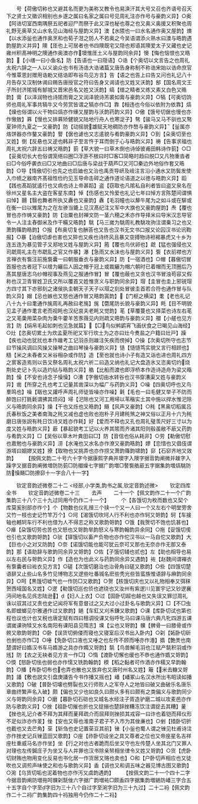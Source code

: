 <!-- { "loadSidebar": true } -->
　　号【荷傲切称也又避其名而更为美称又教令也易涣汗其大号又召也齐语号召天下之贤士又徽识相别也乡遂之属曰名家之属曰号见周礼注亦作号与豪韵义异】○奥【阿诰切室西南隅祭五祀者迎尸而祭于此又深也秘也尊之也又奥义奥援又积聚也周礼野无奥草又山水名见山海经与屋韵义异】澳【水隈也一曰水名通作奥又屋韵】燠【以水添釡也通作奥烹和也荀子泔之防人不若奥之今吴语谓添火熟水曰澳与晧韵遇韵屋韵义并异】隩【厓也上可居者也书四隩既宅又隠也郑语其隩爱太子又藏也史记雍州积髙神明之隩通作奥澳亦作墺惟厓土义与屋韵同余异】懊【悔也恼恨也又晧韵】【小缮一曰小鱼名】防【告语也一曰隠语】○诰【个奥切以文言告之也周礼太祝六辞之一人以义谕众也书有汤诰大诰诸篇又唐告身称制不称诰宋始以诰命庶官今惟覃恩封赠用诰勅又结诰即布谷鸟见方言】告【语之也告上曰告又问也礼记八十月告存又汉制休谒曰赐告唐授官之符曰告身又谒请也又姓又沃韵】郜【国名周文王子所封济隂城有郜城又晋宋邑名又姓又沃韵】缟【缯之精者又练又素又白色又晧韵】膏【以泽润物也诗隂雨膏之又润泽貌诗羔裘如膏与豪韵义异】○犒【可奥切饷师也周礼军事共犒牛又今劳赏皆谓之犒亦作□】靠【相违也今俗以依附为依靠】熇【燥也俗谓以火干物曰熇亦作燺又屋韵与沃韵药韵义异】○傲【饿号切倨也慢也亦作慠敖】奡【慢也又排奡矫健貌又陆地行舟人也寒浞子】骜【骏马又马不驯也又骜夏钟师九夏之一又豪韵】防【动摇貌雄赋天地稠防亦作嶅与豪韵义异】【釡属亦烙饼器亦作鏊又豪韵】謷【倨也谑也又志逺貌与肴韵豪韵义异】○到【朵奥切至也又姓】倒【反悬也又逆也韩非子至言忤于耳而倒于心与晧韵义异】祷【告事求福也周礼太祝六辞五曰祷又晧韵】菿【草大貌一曰草木倒也诗倬彼甫田韩诗作菿】○□【妥奥切长大也俗谓笼络曰圈□浮游不根曰时□客□简略时趋曰脱□又凡物重沓者曰□今俗呼袭衣曰□又地曲曰□后唐与梁战于葫芦□又河□秦边外地俗作套又晧韵】○导【惰傲切引也先之也启廸也又治也禹贡导岍及岐注言沿小通水又防鬓发使入巾帻之器南齐髙祖性俭约见玉导命击碎之通作道论语道之以徳与晧韵义异】蹈【践也髙蹈犹逺行也又病也诗上帝甚蹈】盗【窃取也凡隂私自利者皆曰盗又泉名在徐州又星名主大盗在客星东南】悼【伤感也又怜爱也礼记七年曰悼方言陈楚间谓惧曰悼】翿【翳也舞者所执又纛也又豪韵】纛【毛羽幢也以犛牛尾为之如斗或在騑或在衡一曰以雉尾为之在左骖当鏕上见汉髙纪注又军中大旗也又豪韵屋韵】焘【覆也冒也亦作帱又豪韵】防【治粟也封禅文防一茎六穂之禾亦作导择米曰导米汉志导官令一人注主舂御米及作干糒又晧韵】駣【马三嵗为駣周礼教駣攻驹注谓乗习之也又萧韵篠韵晧韵】○报【布奥切复也酬荅也又告也汉书无文书口报又论囚汉书论讯鞫报】○暴【泊傲切虐也害也又猝也又疾也诗终风且暴又空搏物诗袒裼暴虎又十乡为连五连为暴见管子又郑地又姓与屋韵义异】菢【覆也鸟伏卵也】虣【猛也强侵也又司虣周礼主在市虣乱之官又作暴】瀑【急雨又水沬也与屋韵义异】袌【衣前襟也方言禅衣有袌注前施袌囊一曰朝服垂衣与豪韵义异】防【一宿酒也】○帽【暮傲切冒首服也古者冠下以缯为纚后人因之帽于冠上或裁纚为帽六朝时已着帽而无顶圈后乃髙其屋唐志乌纱帽视事及燕见之服通作冒】冒【覆也蔽也又贪也汉书冒浊苟容又假称也汉卫青冒姓卫氏又所以覆首又姓惟贪义与职韵同余异】瑁【圭冒也圭上邪锐瑁方四寸其下亦邪刻之诸侯执圭朝天子天子以瑁之刻处冒彼圭首若合符也通作冒与队韵义异】媢【忌也嫉也又怒也通作冒又晧韵寘韵】【门枢之横梁】耄【老也礼记八十九十曰耄通作旄周礼再赦曰老旄】旄【麕尾防长貌与豪韵义异】眊【目不明貌见孟子通作耄言老而视眊也汉纪哀夫老眊又觉韵】芼【草覆蔓也又择菜也诗左右芼之又芼羮用菜杂肉为羮牛藿羊苦豕薇见内则疏又晧韵与豪韵义异】艒【小艖也见方言】防【绢帛毛起如刺也见急就篇】【□鸟似鸺鹠宵飞画伏食之已暍见山海经】○灶【恣奥切累土为炊孟夏所祀又军行坎土为之亦曰灶今煑盐之户籍曰灶戸】躁【疾也动也犹扰也本作趮考工记羽杀则趮注矢疾而傍掉】○操【次奥切所守也志节曰节操风调曰风操又操琴之曲曰琴操与豪韵义异】慥【慥慥笃实貌又言行相顾也】糙【米之未舂者又米谷相杂或作防】造【至也就也诗小子有造又诣也进也周礼四方之賔客造焉则以告又祭名周礼太祝六祈二曰造又纳也礼记大盘造氷又恣奥切灼烧荆处史记卜先以造灼钻与晧韵义异】艁【比船而渡也即浮桥本作造诗造舟为梁又晧韵】懆【不安也诗念子懆懆】○漕【字傲切由水转谷也汉书穿漕渠又姓与豪韵义异】凿【所穿之孔也考工记量其凿深以为幅广与药韵义异】○噪【四奥切呼也又鸟羣鸣也】噪【聒也又讙呼声周礼师徒皆噪亦作噪】氉【毛也一曰毛健又举子不防而醉饱曰打毷氉谓拂其烦闷】埽【汜除也又河工用埽以苇稭实土其中施以捍水惟汜除义与晧韵同余异】燥【干也又烁也又晧韵】颾【风声又豪韵】○秏【黑奥切稻属吕氏春秋饭之美者南海之秏又减也虚也败也抱朴子月建秏煞之神又俗以正月十六为秏磨日唐张説有秏日饮诗又姓亦作耗】好【爱而不释也又孔也周礼璧羡尺好三寸以为度又姓与晧韵义异】藃【暴起貌考工记以火养其隂而齐诸其阳则毂虽敝不藃又药韵与肴韵义异】□【吴俗以草木叶粪田曰□】防【音信也俗从耗非】○劳【勒傲切慰也嘉勉也与豪韵义异】涝【水淹也又水名亦作潦又豪韵晧韵】嫪【恋惜也又倡伎谓游壻曰婟嫪又姓】撩【取物也又挑弄也亦作捞又萧韵篠韵啸韵】窌【石窌齐地又效韵】
　　【按佩文韵二十号六十字今据康熙字典并墺字入隩字据音韵阐微并趮字入躁字又据音韵阐微増防防菿□防艒燥七字据广韵増□謷袌艁藃五字据集韵増熇駣防防懆颾□防撩窌十一字合八十一字】











　　钦定音韵述微卷二十二
<经部,小学类,韵书之属,钦定音韵述微>
　　钦定四库全书
　　钦定音韵述微卷二十三
　　去声
　　二十一个【佩文韵作二十一个广韵集韵三十八个三十九过同用今仍作二十一个】
　　个【各饿切为枚而数也又契个库莫奚别部亦作个】个【物数也仪礼搢三个挟一个又一人曰一个又左右个明堂旁舍又竹一枝也史记竹竿万个】○坷【渴饿切坎坷人行不利也亦作轲又哿韵】轲【车接轴也轗轲车行不利也借为人不得志之称又歌韵哿韵】○饿【我贺切不饱也饥甚也】○瘅【朶饿切劳也苦也又怒也又哿韵旱韵怒义与寒韵翰韵异余同】○拖【妥饿切曵也引也又歌韵哿韵】○驮【铎饿切以畜产负物也亦作佗汉书以一马自佗又歌韵】大【巨也小之对又防韵】○奈【诺饿切能也能可犹云奈可又那也无奈亦作无那又泰韵】那【语助辞与歌韵同余异又哿韵】○佐【子饿切辅也贰也】左【助也相导也易以左右民与哿韵义异】作【造也为也此义与药韵同余异又遇韵】袏【赵魏间谓襌衣有袌囊者曰袏衣见方言】○磋【次饿切磨治也治骨角曰磋又歌韵】○些【四饿切楚语辞又止些山名多竹见博物志又逻些吐番城名麽些秃光些皆蛮族惟语辞与麻韵同余异】○呵【黒饿切嘘气也一作防□又歌韵】○贺【核饿切庆也又以礼物相奉又弭秣贺西域国名又姓】○逻【勒饿切巡也侦也遮绕也又汝州有紫逻川见寰宇记又钞逻襄沔间地名见呉志陆逊】【妇人上衣】○过【固卧切超也越也又失误又罪愆周礼诛以驭其过又责也史记闻将军有意督过之又大过小过卦名与歌韵义异】□【不□虫名即螳螂见尔雅通作过又歌韵】鐹【车釭又刈禾鎌又歌韵】○课【库卧切试也第也程也议也计也又税也唐定赋有四曰租调役课又俗呼牝马曰课马唐六典凡牝四游五课谓嵗课驹犊又水名南阳有课阳县见隋志】堁【尘也又哿韵】髁【髀骨一曰膝骨或作骻又歌韵哿韵】○卧【误货切俯偻而寝也又寝室后汉书出入卧内】○刴【妬卧切斫也剉也亦作□】○唾【免卧切口液也又唾之也左传不顾而唾亦作涶】媠【艶羙也南楚谓好曰媠汉书车马媠游之具亦作嫷又哿韵】毻【鸟兽解毛羽也江赋产毻积羽或作毤】防【衣之无袂者见方言一作□】○惰【渡卧切懈也缓也不恭也通作媠又哿韵】○愞【怒卧切怯也弱也亦作懦又铣韵翰韵】稬【稻之黏者可作酒亦作穤又早韵翰韵】○播【布卧切布也也弄也散也又放弃也又唐时州名又姓】簸【米去糠又哿韵】譒【敷也説文引盘庚譒告今书作播又摇也】嶓【嶓冢山名汉水所出韦昭读如播又歌韵】○破【普卧切壊也劈裂也又行师败人之军夺人之地皆曰破又曲破乐名唐乐章曲终繁声名入破】颇【偏也又少也如良久曰颇乆多有曰颇有之类偏义与歌韵同少义与哿韵同余异】○磨【暮卧切石硙也又城名水经注子胥造驴磨二城以攻麦邑亦作防与歌韵义异】○挫【祖卧切摧也折也又捉搦也楚辞挫糟冻饮注谓捉去其糟】蓌【挫也礼记介者不拜为其拜而蓌拜疏介而屈拜则挫损其戎容一曰诈也着铠而拜仪形不足似诈亦作夎】侳【安也又辱也淮南子君子不入市为其侳亷也】○剉【措卧切折也截也又去芒角】莝【斩刍也史记置莝豆其前】锉【小釡也蜀人谓之锉见杜甫诗注亦作挫史记兵锉蓝田又歌韵】○座【祚卧切设坐之具又尊者之位也又帝座星名吉祥座杜重威马名亦作坐】坐【行之对也古者跪而后坐又守也左传楚人坐其北门又罪人对理也左传鍼庄子为坐又与人并罪也汉书除亲帑相坐律令又姓又哿韵】○货【虎卧切财贿也物用变化反易也书化居一作货居又赂也卖也】○和【户卧切声相应也又徒吹也又调煎声味使之和也与歌韵义异】盉【调也又和调五味之器见博古图又歌韵】○涴【乌货切垢也泥着物也亦作汚又虞韵遇韵】
　　【按佩文韵二十一个四十二字今据音韵阐防増拖呵髁刴毻侳六字据广韵増袏□颇盉四字据集韵増鐹防嶓三字合五十五字自个字至字旧为三十八个自过字至涴字旧为三十九过】二十二祃【佩文韵作二十二祃广韵集韵四十祃独用今仍作二十二祃】
